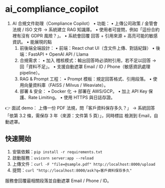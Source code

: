# ai_compliance_copilot

1. AI 合規文件助理（Compliance Copilot）
	•	功能：
	•	上傳公司政策 / 金管會法規 / ISO 文件 → 系統建立 RAG 知識庫。
	•	使用者可提問，例如「這份合約裡有沒有 GDPR 風險？」。
	•	系統會回覆 回答 + 引用來源 + 高亮可能的敏感資訊。
	•	能展現的點
	1.	前後端全端設計：
	•	前端：React chat UI（含文件上傳、對話紀錄）
	•	後端：FastAPI + OpenAI API / Llama
	2.	合規需求：
	•	加入 稽核模式：輸出回答時必須附引用，若不足以回答 → 回「資料不足」。
	•	支援自動遮罩 Email / ID / Phone（敏感資訊處理 pipeline）。
	3.	RAG & Prompt 工程：
	•	Prompt 模板：規定回答格式、引用段落。
	•	使用向量資料庫（FAISS / Milvus / Weaviate）。
	4.	部署 & 安全：
	•	Docker 化 → 部署在 AWS/GCP。
	•	加上 API Key 保護、Rate Limiting。
	•	使用 HTTPS 與日誌存證。

👉 面試 demo：
上傳一份 PDF 法規，問「客戶資料保存多久？」
→ 系統回答「依第 3.2 條，需保存 3 年（來源：文件第 5 頁）」，同時標註 檢測到 Email，自動遮罩。

## 快速開始

1. 安裝依賴：`pip install -r requirements.txt`
2. 啟動服務：`uvicorn server:app --reload`
3. 上傳文件：`curl -F "file=@sample.pdf" http://localhost:8000/upload`
4. 提問：`curl "http://localhost:8000/ask?q=客戶資料保存多久"`

服務會回覆最相關段落並自動遮罩 Email / Phone / ID。
